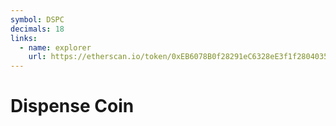 ```yaml
---
symbol: DSPC
decimals: 18
links:
  - name: explorer
    url: https://etherscan.io/token/0xEB6078B0f28291eC6328eE3f1f2804035145a5eD
---
```


# Dispense Coin
